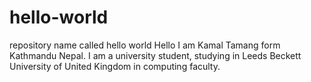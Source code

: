 # hello-world
repository name called hello world
Hello I am Kamal Tamang form Kathmandu Nepal. I am a university student, studying in Leeds Beckett University of United Kingdom in computing faculty.
